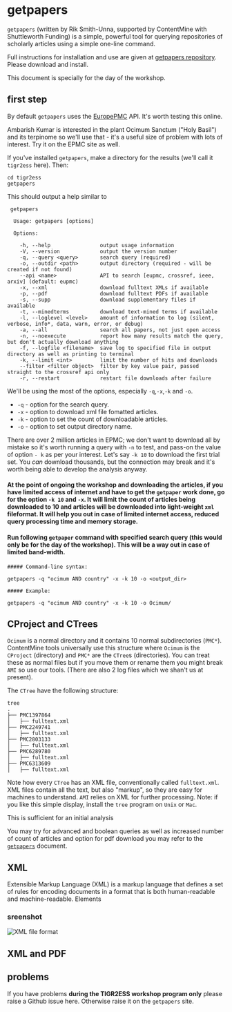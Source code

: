 # getpapers 

`getpapers` (written by Rik Smith-Unna, supported by ContentMine with Shuttleworth Funding) is a simple, powerful tool for querying repositories of scholarly articles using a simple one-line command.

Full instructions for installation and use are given at [getpapers repository](http://github.com/contentmine/getpapers). Please download and 
install.

This document is specially for the day of the workshop.

## first step
By default `getpapers` uses the [EuropePMC](http://www.europepmc.org) API. It's worth testing this online.

Ambarish Kumar is interested in the plant Ocimum Sanctum ("Holy Basil") and its terpinome so we'll use that - it's a useful size of problem with lots of interest. Try it on the EPMC site as well.

If you've installed `getpapers`, make a directory for the results (we'll call it `tigr2ess` here). Then:
```
cd tigr2ess
getpapers
```
This should output a help similar to 
```
 getpapers

  Usage: getpapers [options]

  Options:

    -h, --help                output usage information
    -V, --version             output the version number
    -q, --query <query>       search query (required)
    -o, --outdir <path>       output directory (required - will be created if not found)
    --api <name>              API to search [eupmc, crossref, ieee, arxiv] (default: eupmc)
    -x, --xml                 download fulltext XMLs if available
    -p, --pdf                 download fulltext PDFs if available
    -s, --supp                download supplementary files if available
    -t, --minedterms          download text-mined terms if available
    -l, --loglevel <level>    amount of information to log (silent, verbose, info*, data, warn, error, or debug)
    -a, --all                 search all papers, not just open access
    -n, --noexecute           report how many results match the query, but don't actually download anything
    -f, --logfile <filename>  save log to specified file in output directory as well as printing to terminal
    -k, --limit <int>         limit the number of hits and downloads
    --filter <filter object>  filter by key value pair, passed straight to the crossref api only
    -r, --restart             restart file downloads after failure
```
We'll be using the most of the options, especially `-q`,`-x`,`-k` and `-o`.

* `-q` - option for the search query.
* `-x` - option to download xml file fomatted articles.
* `-k` - option to set the count of downloadable articles.
* `-o` - option to set output directory name.

There are over 2 million articles in EPMC; we don't want to download all by mistake so it's worth running a query with `-n` to test, and pass-on the value of option `- k` as per your interest. Let's say `-k 10` to download the first trial set. You *can* download thousands, but the connection may break and it's worth being able to develop the analysis anyway.

#### At the point of ongoing the workshop and downloading the articles, if you have limited access of internet and have to get the `getpaper` work done, go for the option `-k 10` and `-x`. It will limit the count of articles being downloaded to 10 and articles will be downloaded into light-weight `xml` fileformat. It will help you out in case of limited internet access, reduced query processing time  and memory storage. 

#### Run following `getpaper` command with specified search query (this would only be for the day of the workshop). This will be a way out in case of limited band-width.  


```
##### Command-line syntax:

getpapers -q "ocimum AND country" -x -k 10 -o <output_dir>

##### Example:

getpapers -q "ocimum AND country" -x -k 10 -o Ocimum/

```
## CProject and CTrees
`Ocimum` is a normal directory and it contains 10 normal subdirectories (`PMC*`). ContentMine tools universally use this structure where `Ocimum` is the `CProject` (directory) and `PMC*` are the `CTree`s (directories). You can treat these as normal files but if you move them or rename them you might break `AMI` so use our tools. (There are also 2 log files which we shan't us at present).

The `CTree` have the following structure:
```
tree
.
├── PMC1397864
│   ├── fulltext.xml
├── PMC2249741
│   ├── fulltext.xml
├── PMC2803133
│   ├── fulltext.xml
├── PMC6289780
│   ├── fulltext.xml
├── PMC6313609
│   ├── fulltext.xml

```
Note how every `CTree` has an XML file, conventionally called `fulltext.xml`. XML files contain all the text, but also "markup", so they are easy for machines to understand. `AMI` relies on XML for further processing. Note: if you like this simple display, install the `tree` program on `Unix` or `Mac`.

This is sufficient for an initial analysis

You may try for advanced and boolean queries as well as increased number of count of articles and option for pdf download you may refer to the [`getpapers`](https://github.com/petermr/tigr2ess/blob/master/getpapers/getpapers.md) document. 

## XML
Extensible Markup Language (XML) is a markup language that defines a set of rules for encoding documents in a format that is both human-readable and machine-readable.
Elements 

### sreenshot
![`XML file format`]()

## XML and PDF




## problems
If you have problems **during the TIGR2ESS workshop program only** please raise a Github issue here. Otherwise raise it on the `getpapers` site.


